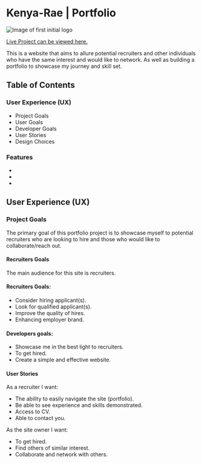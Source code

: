 <h1 allign="center" id="title">Kenya-Rae | Portfolio</h1>
<img src="" alt="Image of first initial logo">

[Live Project can be viewed here.]()

This is a website that aims to allure potential recruiters and other individuals who have the same interest and would like to network. As well as building a portfolio to showcase my journey and skill set. 

## Table of Contents

### User Experience (UX)

- Project Goals
- User Goals
- Developer Goals
- User Stories
- Design Choices

### Features

-
-
-

## User Experience (UX)

### Project Goals

The primary goal of this portfolio project is to showcase myself to potential recruiters who are looking to hire and those who would like to collaborate/reach out.

#### Recruiters Goals

The main audience for this site is recruiters.

#### Recruiters Goals:

- Consider hiring applicant(s).
- Look for qualified applicant(s).
- Improve the quality of hires.
- Enhancing employer brand.

#### Developers goals:
- Showcase me in the best light to recruiters.
- To get hired.
- Create a simple and effective website.

#### User Stories

As a recruiter I want:

- The ability to easily navigate the site (portfolio).
- Be able to see experience and skills demonstrated.
- Access to CV.
- Able to contact you. 

As the site owner I want:

- To get hired.
- Find others of similar interest.
- Collaborate and network with others.